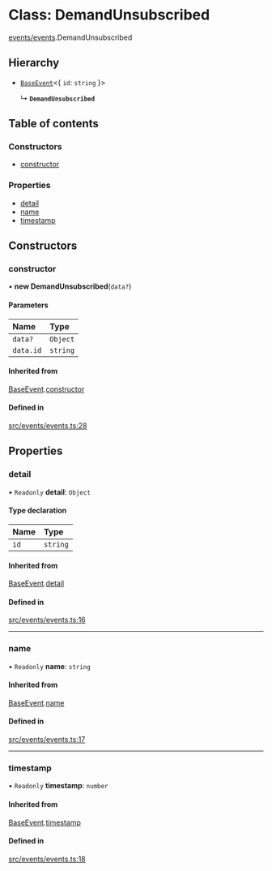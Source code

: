 # Class: DemandUnsubscribed

[events/events](../modules/events_events).DemandUnsubscribed

## Hierarchy

- [`BaseEvent`](events_events.BaseEvent)<{ `id`: `string`  }\>

  ↳ **`DemandUnsubscribed`**

## Table of contents

### Constructors

- [constructor](events_events.DemandUnsubscribed#constructor)

### Properties

- [detail](events_events.DemandUnsubscribed#detail)
- [name](events_events.DemandUnsubscribed#name)
- [timestamp](events_events.DemandUnsubscribed#timestamp)

## Constructors

### constructor

• **new DemandUnsubscribed**(`data?`)

#### Parameters

| Name | Type |
| :------ | :------ |
| `data?` | `Object` |
| `data.id` | `string` |

#### Inherited from

[BaseEvent](events_events.BaseEvent).[constructor](events_events.BaseEvent#constructor)

#### Defined in

[src/events/events.ts:28](https://github.com/golemfactory/golem-js/blob/f1546de/src/events/events.ts#L28)

## Properties

### detail

• `Readonly` **detail**: `Object`

#### Type declaration

| Name | Type |
| :------ | :------ |
| `id` | `string` |

#### Inherited from

[BaseEvent](events_events.BaseEvent).[detail](events_events.BaseEvent#detail)

#### Defined in

[src/events/events.ts:16](https://github.com/golemfactory/golem-js/blob/f1546de/src/events/events.ts#L16)

___

### name

• `Readonly` **name**: `string`

#### Inherited from

[BaseEvent](events_events.BaseEvent).[name](events_events.BaseEvent#name)

#### Defined in

[src/events/events.ts:17](https://github.com/golemfactory/golem-js/blob/f1546de/src/events/events.ts#L17)

___

### timestamp

• `Readonly` **timestamp**: `number`

#### Inherited from

[BaseEvent](events_events.BaseEvent).[timestamp](events_events.BaseEvent#timestamp)

#### Defined in

[src/events/events.ts:18](https://github.com/golemfactory/golem-js/blob/f1546de/src/events/events.ts#L18)
